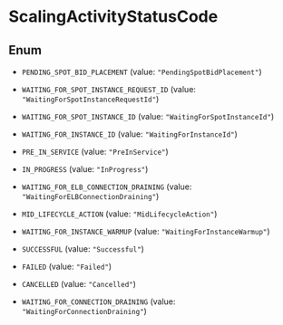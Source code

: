 

# ScalingActivityStatusCode

## Enum


* `PENDING_SPOT_BID_PLACEMENT` (value: `"PendingSpotBidPlacement"`)

* `WAITING_FOR_SPOT_INSTANCE_REQUEST_ID` (value: `"WaitingForSpotInstanceRequestId"`)

* `WAITING_FOR_SPOT_INSTANCE_ID` (value: `"WaitingForSpotInstanceId"`)

* `WAITING_FOR_INSTANCE_ID` (value: `"WaitingForInstanceId"`)

* `PRE_IN_SERVICE` (value: `"PreInService"`)

* `IN_PROGRESS` (value: `"InProgress"`)

* `WAITING_FOR_ELB_CONNECTION_DRAINING` (value: `"WaitingForELBConnectionDraining"`)

* `MID_LIFECYCLE_ACTION` (value: `"MidLifecycleAction"`)

* `WAITING_FOR_INSTANCE_WARMUP` (value: `"WaitingForInstanceWarmup"`)

* `SUCCESSFUL` (value: `"Successful"`)

* `FAILED` (value: `"Failed"`)

* `CANCELLED` (value: `"Cancelled"`)

* `WAITING_FOR_CONNECTION_DRAINING` (value: `"WaitingForConnectionDraining"`)



